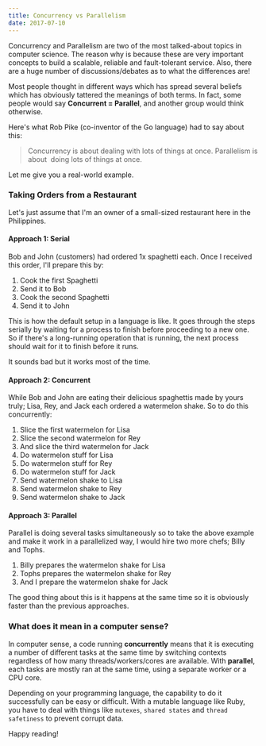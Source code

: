 ```yaml
---
title: Concurrency vs Parallelism
date: 2017-07-10
---
```


Concurrency and Parallelism are two of the most talked-about topics in computer
science. The reason why is because these are very important concepts to build a scalable,
reliable and fault-tolerant service. Also, there are a huge number of
discussions/debates as to what the differences are!

Most people thought in different ways which has spread several beliefs which has
obviously tattered the meanings of both terms. In fact, some people would say
**Concurrent = Parallel**, and another group would think otherwise.

Here's what Rob Pike (co-inventor of the Go language) had to say about this:

> Concurrency is about dealing with lots of things at once. Parallelism is about 
> doing lots of things at once.

Let me give you a real-world example.

### Taking Orders from a Restaurant

Let's just assume that I'm an owner of a small-sized restaurant here in the
Philippines.

#### Approach 1: Serial

Bob and John (customers) had ordered 1x spaghetti each. Once I received this
order, I'll prepare this by:

1. Cook the first Spaghetti
2. Send it to Bob
3. Cook the second Spaghetti
4. Send it to John

This is how the default setup in a language is like. It goes through the steps
serially by waiting for a process to finish before proceeding to a new one. So
if there's a long-running operation that is running, the next process should
wait for it to finish before it runs.

It sounds bad but it works most of the time.

#### Approach 2: Concurrent

While Bob and John are eating their delicious spaghettis made by yours truly;
Lisa, Rey, and Jack each ordered a watermelon shake. So to do this concurrently:

1. Slice the first watermelon for Lisa
2. Slice the second watermelon for Rey
3. And slice the third watermelon for Jack
4. Do watermelon stuff for Lisa
5. Do watermelon stuff for Rey
6. Do watermelon stuff for Jack
7. Send watermelon shake to Lisa
8. Send watermelon shake to Rey
9. Send watermelon shake to Jack

#### Approach 3: Parallel

Parallel is doing several tasks simultaneously so to take the above example and
make it work in a parallelized way, I would hire two more chefs; Billy and
Tophs.

1. Billy prepares the watermelon shake for Lisa
2. Tophs prepares the watermelon shake for Rey
3. And I prepare the watermelon shake for Jack

The good thing about this is it happens at the same time so it is obviously
faster than the previous approaches.

### What does it mean in a computer sense?

In computer sense, a code running **concurrently** means that it is executing a
number of different tasks at the same time by switching contexts regardless of how
many threads/workers/cores are available. With **parallel**, each tasks are mostly
ran at the same time, using a separate worker or a CPU core.

Depending on your programming language, the capability to do it successfully can
be easy or difficult. With a mutable language like Ruby, you have to deal with
things like `mutexes`, `shared states` and `thread safetiness` to prevent corrupt data.

Happy reading!



